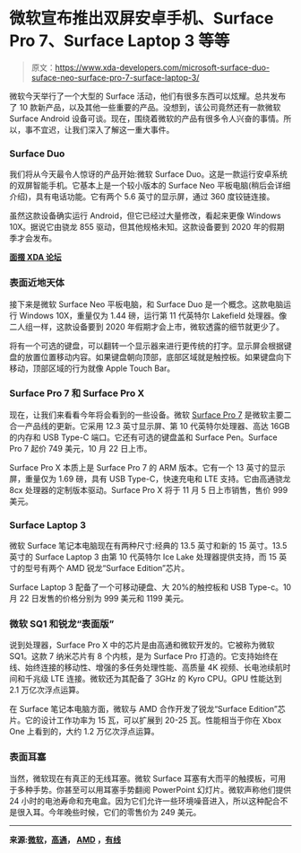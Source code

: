 # 微软宣布推出双屏安卓手机、Surface Pro 7、Surface Laptop 3 等等

> 原文：<https://www.xda-developers.com/microsoft-surface-duo-suface-neo-surface-pro-7-surface-laptop-3/>

微软今天举行了一个大型的 Surface 活动，他们有很多东西可以炫耀。总共发布了 10 款新产品，以及其他一些重要的产品。没想到，该公司竟然还有一款微软 Surface Android 设备可谈。现在，围绕着微软的产品有很多令人兴奋的事情。所以，事不宜迟，让我们深入了解这一重大事件。

### Surface Duo

我们将从今天最令人惊讶的产品开始:微软 Surface Duo。这是一款运行安卓系统的双屏智能手机。它基本上是一个较小版本的 Surface Neo 平板电脑(稍后会详细介绍)，具有电话功能。它有两个 5.6 英寸的显示屏，通过 360 度铰链连接。

虽然这款设备确实运行 Android，但它已经过大量修改，看起来更像 Windows 10X。据说它由骁龙 855 驱动，但其他规格未知。这款设备要到 2020 年的假期季才会发布。

**[面掇 XDA 论坛](https://forum.xda-developers.com/surface-duo)**

### 表面近地天体

接下来是微软 Surface Neo 平板电脑，和 Surface Duo 是一个概念。这款电脑运行 Windows 10X，重量仅为 1.44 磅，运行第 11 代英特尔 Lakefield 处理器。像二人组一样，这款设备要到 2020 年假期才会上市，微软透露的细节就更少了。

将有一个可选的键盘，可以翻转一个显示器来进行更传统的打字。显示屏会根据键盘的放置位置移动内容。如果键盘朝向顶部，底部区域就是触控板。如果键盘向下移动，顶部区域的行为就像 Apple Touch Bar。

### Surface Pro 7 和 Surface Pro X

现在，让我们来看看今年将会看到的一些设备。微软 [Surface Pro 7](https://www.xda-developers.com/microsoft-arm-surface-pro-7-laptop-3-leak/) 是微软主要二合一产品线的更新。它采用 12.3 英寸显示屏、第 10 代英特尔处理器、高达 16GB 的内存和 USB Type-C 端口。它还有可选的键盘盖和 Surface Pen。Surface Pro 7 起价 749 美元，10 月 22 日上市。

Surface Pro X 本质上是 Surface Pro 7 的 ARM 版本。它有一个 13 英寸的显示屏，重量仅为 1.69 磅，具有 USB Type-C，快速充电和 LTE 支持。它由高通骁龙 8cx 处理器的定制版本驱动。Surface Pro X 将于 11 月 5 日上市销售，售价 999 美元。

### Surface Laptop 3

微软 Surface 笔记本电脑现在有两种尺寸:经典的 13.5 英寸和新的 15 英寸。13.5 英寸的 Surface Laptop 3 由第 10 代英特尔 Ice Lake 处理器提供支持，而 15 英寸的型号有两个 AMD 锐龙“Surface Edition”芯片。

Surface Laptop 3 配备了一个可移动硬盘、大 20%的触控板和 USB Type-c。10 月 22 日发售的价格分别为 999 美元和 1199 美元。

### 微软 SQ1 和锐龙“表面版”

说到处理器，Surface Pro X 中的芯片是由高通和微软开发的。它被称为微软 SQ1。这款 7 纳米芯片有 8 个内核，是为 Surface Pro 打造的。它支持始终在线、始终连接的移动性、增强的多任务处理性能、高质量 4K 视频、长电池续航时间和千兆级 LTE 连接。微软还为其配备了 3GHz 的 Kyro CPU。GPU 性能达到 2.1 万亿次浮点运算。

在 Surface 笔记本电脑方面，微软与 AMD 合作开发了锐龙“Surface Edition”芯片。它的设计工作功率为 15 瓦，可以扩展到 20-25 瓦。性能相当于你在 Xbox One 上看到的，大约 1.2 万亿次浮点运算。

### 表面耳塞

当然，微软现在有真正的无线耳塞。微软 Surface 耳塞有大而平的触摸板，可用于多种手势。你甚至可以用耳塞手势翻阅 PowerPoint 幻灯片。微软声称他们提供 24 小时的电池寿命和充电盒。因为它们允许一些环境噪音进入，所以这种配合不是很入耳。今年晚些时候，它们的零售价为 249 美元。

* * *

**来源:[微软](https://blogs.windows.com/devices/2019/10/02/surface-reveals-new-holiday-lineup-and-introduces-a-new-category-of-dual-screen-devices-built-for-mobile-productivity/#D6Wkazk7mGBQSRcm.97)，[高通](https://www.qualcomm.com/news/onq/2019/10/02/surface-pro-x-cristiano-amon-shares-how-qualcomm-and-microsoft-are-redefining)， [AMD](https://www.amd.com/en/processors/ryzen-surface-edition) ，[有线](https://www.wired.com/story/microsoft-surface-duo-neo-phone/)**